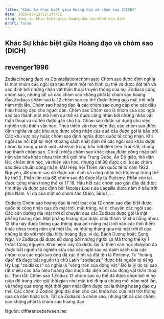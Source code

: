 ```yaml
---
title: "Khác Sự khác biệt giữa Hoàng đạo và chòm sao (DỊCH)"
date: 2025-06-12T12:17:47Z
slug: khac-su-khac-biet-giua-hoang-dao-va-chom-sao-dich
draft: false
---
```


## Khác Sự khác biệt giữa Hoàng đạo và chòm sao (DỊCH)

## revenger1996

Zodiac(hoàng đạo) vs Constellation(chòm sao)
Chòm sao được định nghĩa là một nhóm các ngôi sao tạo thành một mô hình cụ thể và được đặt tên và xác định bởi những nhân vật thần thoại truyền thống của họ. Zodiacs cũng chòm sao, nhưng tất cả các chòm sao không phải là chòm sao hoàng đạo.Zodiacs chòm sao là 12 chòm sao cụ thể được thông qua mặt trời mỗi năm một lần. Chòm sao hoàng đạo là các chòm sao cung cấp cho các dấu hiệu hoàng đạo cho người dân.
Chòm sao
Chòm sao là nhóm của các ngôi sao tạo thành một mô hình cụ thể và được công nhận bởi những nhân vật thần thoại và có tên được gán cho họ. Chòm sao được sử dụng cho việc nghiên cứu thiên văn học. Theo thiên văn học hiện đại, các chòm sao được định nghĩa và các khu vực được công nhận của quả cầu được gọi là bầu trời. Các khu vực này hoặc chòm sao định nghĩa được quốc tế công nhận. Khi ngôi sao nổi bật tại một khoảng cách nhất định để các ngôi sao khác được nhóm lại xung quanh một asterism trong bầu trời đêm trên Trái Đất, chúng tạo thành chòm sao.
Có rất nhiều chòm sao khác nhau được công nhận bởi nền văn hóa khác nhau trên thế giới như Trung Quốc, Ấn Độ giáo, thổ dân Úc, chiêm tinh học, và thiên văn học, nhưng chỉ 88 được coi là các chòm sao tiêu chuẩn công nhận, IAU Hiệp hội Thiên văn quốc tế từ năm 1922. Nguyên, 48 chòm sao đã được xác định và công nhận bởi Ptolemy trong thế kỷ thứ 2. Phần lớn của 88 chòm sao đã được lấy từ Ptolemy. Phần còn lại được công nhận trong thế kỷ 17 18. Hầu hết các chòm sao gần đây đã được tìm thấy và được xác định bởi Nicolas Louis de Lacaille được nằm ở bầu trời phía Nam. Ví dụ của một số chòm sao Orion, Sirius, ...
 
Zodiacs
Chòm sao hoàng đạo là một loạt của 12 chòm sao đặc biệt được quốc tế công nhận qua đó mặt trời, mặt trăng, và di chuyển các ngôi sao. Các con đường mà mặt trời di chuyển qua các Zodiacs được gọi là mặt phẳng hoàng đạo. Mặt phẳng hoàng đạo được chia thành 12 khu bằng nhau. 12 khu này được thông qua thông qua ánh nắng mặt trời vào các thời điểm khác nhau trong năm chỉ một lần, và những tháng qua mà mặt trời đi qua chúng là do với một dấu hiệu hoàng đạo, ví dụ, Bạch Dương hoặc Song Ngư, vv
Zodiacs đã được sử dụng bởi những người La Mã trong thế kỷ 1 trước Công nguyên. Khái niệm này đã được lấy từ thiên văn học Babylon đã được bắt nguồn từ nghiên cứu của các ngôi sao và danh sách của các nhóm của các ngôi sao ông đã xác định và đặt tên là Ptolemy.
Từ "hoàng đạo" đã được bắt nguồn từ chữ Latin "zodiacus," được bắt nguồn từ tiếng Hy Lạp "zoidiakos" có nghĩa là "vòng tròn của động vật." Đó là lý do tại sao rất nhiều các dấu hiệu hoàng đạo được đại diện bởi các động vật thần thoại lai.
Tóm tắt:
Chòm sao 1.Zodiac 12 chòm sao cụ thể đã được chọn bởi vì họ giúp đỡ trong việc giữ thời gian như mặt trời đi qua chúng mỗi năm một lần, và thông qua trong một thời gian nhất định được coi là tháng hoàng đạo cụ thể. Các chòm 2.Zodiac giúp đại diện cho các khóa học của mặt trời thông qua cả năm hoặc lịch. Tất cả Zodiacs là chòm sao, nhưng tất cả các chòm sao không phải là chòm sao hoàng đạo.
 
Nguồn: differencebetween.net